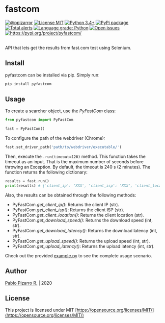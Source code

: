 # fastcom

<div align="left">
<a href="https://ppizarror.com"><img alt="@ppizarror" src="https://img.shields.io/badge/author-Pablo%20Pizarro%20R.-lightgray.svg" /></a>
<a href="https://opensource.org/licenses/MIT/"><img alt="License MIT" src="https://img.shields.io/badge/license-MIT-blue.svg" /></a>
<a href="https://www.python.org/downloads/"><img alt="Python 3.4+" src="https://img.shields.io/badge/python-3.4+-red.svg" /></a>
<a href="https://pypi.org/project/pyfastcom"><img alt="PyPi package" src="https://badge.fury.io/py/pyfastcom.svg" /></a>
<br />
<a href="https://lgtm.com/projects/g/ppizarror/pyfastcom/alerts"><img alt="Total alerts" src="https://img.shields.io/lgtm/alerts/g/ppizarror/pyfastcom.svg?logo=lgtm&logoWidth=18" /></a>
<a href="https://lgtm.com/projects/g/ppizarror/pyfastcom/context:python"><img alt="Language grade: Python" src="https://img.shields.io/lgtm/grade/python/g/ppizarror/pyfastcom.svg?logo=lgtm&logoWidth=18" /></a>
<a href="https://github.com/ppizarror/pyfastcom/issues"><img alt="Open issues" src="https://img.shields.io/github/issues/ppizarror/pyfastcom" /></a>
<a href="https://pypi.org/project/pyfastcom/"><img alt="https://pypi.org/project/pyfastcom/" src="https://img.shields.io/pypi/dm/pyfastcom?color=purple" /></a>
</div><br />

API that lets get the results from fast.com test using Selenium.

## Install

pyfastcom can be installed via pip. Simply run:

```bash
pip install pyfastcom
```

## Usage

To create a searcher object, use the *PyFastCom* class:

```python
from pyfastcom import PyFastCom

fast = PyFastCom()
```

To configure the path of the webdriver (Chrome):

```python
fast.set_driver_path('path/to/webdriver/executable/')
```

Then, execute the `.run(timeout=120)` method. This function takes the timeout as an input. That is the maximum number of seconds before throwing an Exception. By default, the timeout is 240 s (2 minutes). The function returns the following dictionary:

```python
results = fast.run()
print(results) # {'client_ip': 'XXX', 'client_isp': 'XXX', 'client_location': 'XXX', 'download': (100, 'Mbps'), 'latency_download': (1, 'ms'), 'latency_upload': (1, 'ms'), 'server_info': 'XXX', 'upload': (100, 'Mbps')}
```

Also, the results can be obtained through the following methods:

- PyFastCom.*get_client_ip()*: Returns the client IP (str).
- PyFastCom.*get_client_isp()*: Returns the client ISP (str).
- PyFastCom.*get_client_location()*: Returns the client location (str).
- PyFastCom.*get_download_speed()*: Returns the download speed (int, str).
- PyFastCom.*get_download_latency()*: Returns the download latency (int, str).
- PyFastCom.*get_upload_speed()*: Returns the upload speed (int, str).
- PyFastCom.*get_upload_latency()*: Returns the upload latency (int, str).

Check out the provided <a href="https://github.com/ppizarror/pyfastcom/blob/main/example.py">example.py</a> to see the complete usage scenario.

## Author

[Pablo Pizarro R.](https://ppizarror.com) | 2020

## License

This project is licensed under MIT [https://opensource.org/licenses/MIT/](https://opensource.org/licenses/MIT/)
